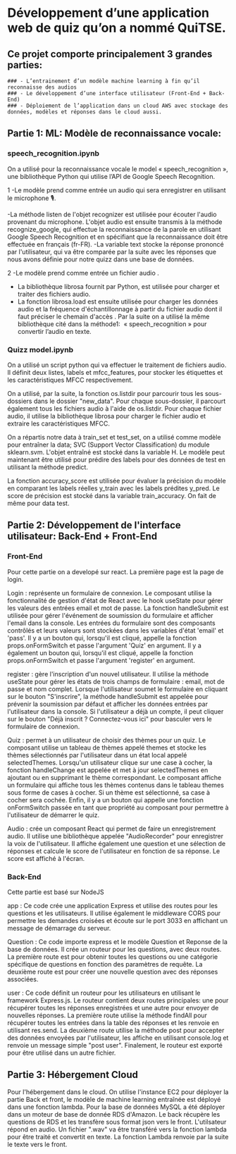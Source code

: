 # Développement d’une application web de quiz qu’on a nommé QuiTSE.

## Ce projet comporte principalement 3 grandes parties:
	### - L’entrainement d’un modèle machine learning à fin qu’il reconnaisse des audios 
	### - Le développement d’une interface utilisateur (Front-End + Back-End)
	### - Déploiement de l’application dans un cloud AWS avec stockage des données, modèles et réponses dans le cloud aussi.

## Partie 1: ML: Modèle de reconnaissance vocale:

### speech_recognition.ipynb

On a utilisé pour la reconnaissance vocale le model « speech_recognition », une bibliothèque Python qui utilise l’API de Google Speech Recognition.

1 -Le modèle prend comme entrée un audio qui sera enregistrer en utilisant le microphone 🎙.

-La méthode listen de l'objet recognizer est utilisée pour écouter l'audio provenant du microphone. L'objet audio est ensuite transmis à la méthode recognize_google, qui effectue la reconnaissance de la parole en utilisant Google Speech Recognition et en spécifiant que la reconnaissance doit être effectuée en français (fr-FR).
-La variable text stocke la réponse prononcé par l'utilisateur, qui va être comparée par la suite avec les réponses que nous avons définie pour notre quizz dans une base de données.

2 -Le modèle prend comme entrée un fichier audio .
  - La bibliothèque librosa fournit par Python, est utilisée pour charger et traiter des fichiers audio.
  -  La fonction librosa.load est ensuite utilisée pour charger les données audio et la fréquence d'échantillonnage à partir du fichier audio dont il faut préciser le chemain d'accès .
 Par la suite on a utilisé la même bibliothèque cité dans la méthode1:  « speech_recognition » pour convertir l’audio en texte.



### Quizz model.ipynb

On a utilisé un script python qui va effectuer le traitement de fichiers audio. Il définit deux listes, labels et mfcc_features, pour stocker les étiquettes et les caractéristiques MFCC respectivement.

On a utilisé, par la suite, la fonction os.listdir pour parcourir tous les sous-dossiers dans le dossier "new_data". Pour chaque sous-dossier, il parcourt également tous les fichiers audio à l'aide de os.listdir. Pour chaque fichier audio, il utilise la bibliothèque librosa pour charger le fichier audio et extraire les caractéristiques MFCC.

On a répartis notre data à train_set et test_set, on a utilisé comme modèle pour entraîner la data; SVC (Support Vector Classification) du module sklearn.svm. L'objet entraîné est stocké dans la variable H. Le modèle peut maintenant être utilisé pour prédire des labels pour des données de test en utilisant la méthode predict.

La fonction accuracy_score est utilisée pour évaluer la précision du modèle en comparant les labels réelles y_train avec les labels prédites y_pred. Le score de précision est stocké dans la variable train_accuracy. On fait de même pour data test. 

## Partie 2: Développement de l'interface utilisateur: Back-End + Front-End
### Front-End
Pour cette partie on a developé sur react. La première page est la page de login. 

Login : représente un formulaire de connexion. Le composant utilise la fonctionnalité de gestion d'état de React avec le hook useState pour gérer les valeurs des entrées email et mot de passe. La fonction handleSubmit est utilisée pour gérer l'événement de soumission du formulaire et afficher l'email dans la console. Les entrées du formulaire sont des composants contrôlés et leurs valeurs sont stockées dans les variables d'état 'email' et 'pass'. Il y a un bouton qui, lorsqu'il est cliqué, appelle la fonction props.onFormSwitch et passe l'argument 'Quiz' en argument. Il y a également un bouton qui, lorsqu'il est cliqué, appelle la fonction props.onFormSwitch et passe l'argument 'register' en argument.

register : gère l'inscription d'un nouvel utilisateur. Il utilise la méthode useState pour gérer les états de trois champs de formulaire : email, mot de passe et nom complet. Lorsque l'utilisateur soumet le formulaire en cliquant sur le bouton "S'inscrire", la méthode handleSubmit est appelée pour prévenir la soumission par défaut et afficher les données entrées par l'utilisateur dans la console. Si l'utilisateur a déjà un compte, il peut cliquer sur le bouton "Déjà inscrit ? Connectez-vous ici" pour basculer vers le formulaire de connexion.

Quiz : permet à un utilisateur de choisir des thèmes pour un quiz. Le composant utilise un tableau de thèmes appelé themes et stocke les thèmes sélectionnés par l'utilisateur dans un état local appelé selectedThemes.
Lorsqu'un utilisateur clique sur une case à cocher, la fonction handleChange est appelée et met à jour selectedThemes en ajoutant ou en supprimant le thème correspondant.
Le composant affiche un formulaire qui affiche tous les thèmes contenus dans le tableau themes sous forme de cases à cocher. Si un thème est sélectionné, sa case à cocher sera cochée.
Enfin, il y a un bouton qui appelle une fonction onFormSwitch passée en tant que propriété au composant pour permettre à l'utilisateur de démarrer le quiz.

Audio : crée un composant React qui permet de faire un enregistrement audio. Il utilise une bibliothèque appelée "AudioRecorder" pour enregistrer la voix de l'utilisateur. Il affiche également une question et une sélection de réponses et calcule le score de l'utilisateur en fonction de sa réponse. Le score est affiché à l'écran.

### Back-End
Cette partie est basé sur NodeJS

app : Ce code crée une application Express et utilise des routes pour les questions et les utilisateurs. Il utilise également le middleware CORS pour permettre les demandes croisées et écoute sur le port 3033 en affichant un message de démarrage du serveur.

Question : Ce code importe express et le modèle Question et Reponse de la base de données.
Il crée un routeur pour les questions, avec deux routes. La première route est pour obtenir toutes les questions ou une catégorie spécifique de questions en fonction des paramètres de requête. La deuxième route est pour créer une nouvelle question avec des réponses associées.

user : Ce code définit un routeur pour les utilisateurs en utilisant le framework Express.js. Le routeur contient deux routes principales: une pour récupérer toutes les réponses enregistrées et une autre pour envoyer de nouvelles réponses. La première route utilise la méthode findAll pour récupérer toutes les entrées dans la table des réponses et les renvoie en utilisant res.send. La deuxième route utilise la méthode post pour accepter des données envoyées par l'utilisateur, les affiche en utilisant console.log et renvoie un message simple "post user". Finalement, le routeur est exporté pour être utilisé dans un autre fichier.


 
## Partie 3: Hébergement Cloud

Pour l'hébergement dans le cloud. 
On utilise l'instance EC2 pour déployer la partie Back et front, le modèle de machine learning entraînée est déployé dans une fonction lambda. Pour la base de données MySQL a été déployer dans un moteur de base de donnée RDS d'Amazon.
Le back récupère les questions de RDS et les transfère sous format json vers le front. 
L'utilsateur répond en audio. Un fichier ".wav" va être transféré vers la fonction lambda pour être traité et convertit en texte. 
La fonction Lambda renvoie par la suite le texte vers le front.









